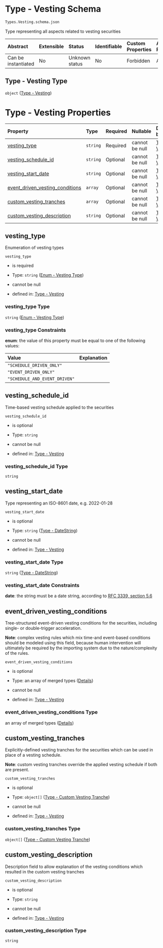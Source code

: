# Type - Vesting Schema

```txt
Types.Vesting.schema.json
```

Type representing all aspects related to vesting securities

| Abstract            | Extensible | Status         | Identifiable | Custom Properties | Additional Properties | Access Restrictions | Defined In                                                                           |
| :------------------ | :--------- | :------------- | :----------- | :---------------- | :-------------------- | :------------------ | :----------------------------------------------------------------------------------- |
| Can be instantiated | No         | Unknown status | No           | Forbidden         | Allowed               | none                | [Vesting.schema.json](../../schema/types/Vesting.schema.json "open original schema") |

## Type - Vesting Type

`object` ([Type - Vesting](vesting-1.md))

# Type - Vesting Properties

| Property                                                            | Type     | Required | Nullable       | Defined by                                                                                                                                                         |
| :------------------------------------------------------------------ | :------- | :------- | :------------- | :----------------------------------------------------------------------------------------------------------------------------------------------------------------- |
| [vesting_type](#vesting_type)                                       | `string` | Required | cannot be null | [Type - Vesting](vesting-1-properties-enum---vesting-type.md "Enums.Vesting.schema.json#/properties/vesting_type")                                                 |
| [vesting_schedule_id](#vesting_schedule_id)                         | `string` | Optional | cannot be null | [Type - Vesting](vesting-1-properties-vesting_schedule_id.md "Types.Vesting.schema.json#/properties/vesting_schedule_id")                                          |
| [vesting_start_date](#vesting_start_date)                           | `string` | Optional | cannot be null | [Type - Vesting](issuer-properties-type---datestring.md "Types.DateString.schema.json#/properties/vesting_start_date")                                             |
| [event_driven_vesting_conditions](#event_driven_vesting_conditions) | `array`  | Optional | cannot be null | [Type - Vesting](vesting-1-properties-vesting-type---eventdrivenvestingcondition-array.md "Types.Vesting.schema.json#/properties/event_driven_vesting_conditions") |
| [custom_vesting_tranches](#custom_vesting_tranches)                 | `array`  | Optional | cannot be null | [Type - Vesting](vesting-1-properties-vesting-type---customvestingtranche-array.md "Types.Vesting.schema.json#/properties/custom_vesting_tranches")                |
| [custom_vesting_description](#custom_vesting_description)           | `string` | Optional | cannot be null | [Type - Vesting](vesting-1-properties-custom_vesting_description.md "Types.Vesting.schema.json#/properties/custom_vesting_description")                            |

## vesting_type

Enumeration of vesting types

`vesting_type`

*   is required

*   Type: `string` ([Enum - Vesting Type](vesting-1-properties-enum---vesting-type.md))

*   cannot be null

*   defined in: [Type - Vesting](vesting-1-properties-enum---vesting-type.md "Enums.Vesting.schema.json#/properties/vesting_type")

### vesting_type Type

`string` ([Enum - Vesting Type](vesting-1-properties-enum---vesting-type.md))

### vesting_type Constraints

**enum**: the value of this property must be equal to one of the following values:

| Value                         | Explanation |
| :---------------------------- | :---------- |
| `"SCHEDULE_DRIVEN_ONLY"`      |             |
| `"EVENT_DRIVEN_ONLY"`         |             |
| `"SCHEDULE_AND_EVENT_DRIVEN"` |             |

## vesting_schedule_id

Time-based vesting schedule applied to the securities

`vesting_schedule_id`

*   is optional

*   Type: `string`

*   cannot be null

*   defined in: [Type - Vesting](vesting-1-properties-vesting_schedule_id.md "Types.Vesting.schema.json#/properties/vesting_schedule_id")

### vesting_schedule_id Type

`string`

## vesting_start_date

Type representing an ISO-8601 date, e.g. 2022-01-28

`vesting_start_date`

*   is optional

*   Type: `string` ([Type - DateString](issuer-properties-type---datestring.md))

*   cannot be null

*   defined in: [Type - Vesting](issuer-properties-type---datestring.md "Types.DateString.schema.json#/properties/vesting_start_date")

### vesting_start_date Type

`string` ([Type - DateString](issuer-properties-type---datestring.md))

### vesting_start_date Constraints

**date**: the string must be a date string, according to [RFC 3339, section 5.6](https://tools.ietf.org/html/rfc3339 "check the specification")

## event_driven_vesting_conditions

Tree-structured event-driven vesting conditions for the securities, including single- or double-trigger acceleration.

**Note**: complex vesting rules which mix time-and event-based conditions should be modeled using this field, because human intervention will ultimately be required by the importing system due to the nature/complexity of the rules.

`event_driven_vesting_conditions`

*   is optional

*   Type: an array of merged types ([Details](vesting-1-properties-vesting-type---eventdrivenvestingcondition-array-items.md))

*   cannot be null

*   defined in: [Type - Vesting](vesting-1-properties-vesting-type---eventdrivenvestingcondition-array.md "Types.Vesting.schema.json#/properties/event_driven_vesting_conditions")

### event_driven_vesting_conditions Type

an array of merged types ([Details](vesting-1-properties-vesting-type---eventdrivenvestingcondition-array-items.md))

## custom_vesting_tranches

Explicitly-defined vesting tranches for the securities which can be used in place of a vesting schedule.

**Note**: custom vesting tranches override the applied vesting schedule if both are present.

`custom_vesting_tranches`

*   is optional

*   Type: `object[]` ([Type - Custom Vesting Tranche](vesting-1-properties-vesting-type---customvestingtranche-array-type---custom-vesting-tranche.md))

*   cannot be null

*   defined in: [Type - Vesting](vesting-1-properties-vesting-type---customvestingtranche-array.md "Types.Vesting.schema.json#/properties/custom_vesting_tranches")

### custom_vesting_tranches Type

`object[]` ([Type - Custom Vesting Tranche](vesting-1-properties-vesting-type---customvestingtranche-array-type---custom-vesting-tranche.md))

## custom_vesting_description

Description field to allow explanation of the vesting conditions which resulted in the custom vesting tranches

`custom_vesting_description`

*   is optional

*   Type: `string`

*   cannot be null

*   defined in: [Type - Vesting](vesting-1-properties-custom_vesting_description.md "Types.Vesting.schema.json#/properties/custom_vesting_description")

### custom_vesting_description Type

`string`

